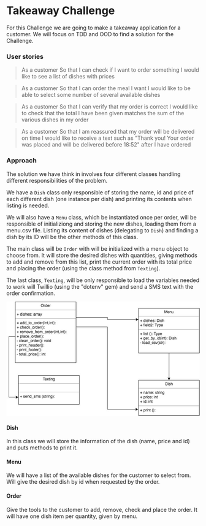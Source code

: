 # Takeaway Challenge

For this Challenge we are going to make a takeaway application for a customer. We will focus on TDD and OOD to find a solution for the Challenge.

### User stories
>As a customer
So that I can check if I want to order something
I would like to see a list of dishes with prices

>As a customer
So that I can order the meal I want
I would like to be able to select some number of several available dishes

>As a customer
So that I can verify that my order is correct
I would like to check that the total I have been given matches the sum of the various dishes in my order

>As a customer
So that I am reassured that my order will be delivered on time
I would like to receive a text such as "Thank you! Your order was placed and will be delivered before 18:52" after I have ordered

### Approach
The solution we have think in involves four different classes handling different responsibilities of the problem.

We have a `Dish` class only responsible of storing the name, id and price of each different dish (one instance per dish) and printing its contents when listing is needed.

We will also have a `Menu` class, which be instantiated once per order, will be responsible of initializiong and storing the new dishes, loading them from a menu.csv file. Listing its content of dishes (delegating to `Dish`) and finding a dish by its ID will be the other methods of this class.


The main class will be `Order` with will be initialized with a menu object to choose from. It will store the desired dishes with quantities, giving methods to add and remove from this list, print the current order with its total price and placing the order (using the class method from `Texting`).

The last class, `Texting`, will be only responsible to load the variables needed to work will Twillio (using the "dotenv" gem) and send a SMS text with the order confirmation.

![Class Diagram](./images/takeaway_classes.jpg "Class Diagram")


#### Dish
In this class we will store the information of the dish (name, price and id) and puts methods to print it.


#### Menu
We will have a list of the available dishes for the customer to select from. Will give the desired dish by id when requested by the order.

#### Order
Give the tools to the customer to add, remove, check and place the order. It will have one dish item per quantity, given by menu.
